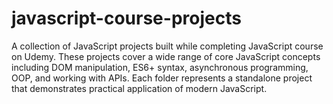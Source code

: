 # javascript-course-projects
A collection of JavaScript projects built while completing JavaScript course on Udemy. These projects cover a wide range of core JavaScript concepts including DOM manipulation, ES6+ syntax, asynchronous programming, OOP, and working with APIs. Each folder represents a standalone project that demonstrates practical application of modern JavaScript.

